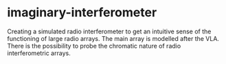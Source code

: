 # imaginary-interferometer
Creating a simulated radio interferometer to get an intuitive sense of the functioning of large radio arrays. The main array is modelled after the VLA. There is the possibility to probe the chromatic nature of radio interferometric arrays.
